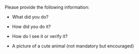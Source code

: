 <!--
Please make sure you've read and understood our contributing guidelines;
https://github.com/docker/docker/blob/master/CONTRIBUTING.md

** Make sure all your commits include a signature generated with `git commit -s` **

For additional information on our contributing process, read our contributing
guide https://docs.docker.com/opensource/code/

If this is a bug fix, make sure your description includes "fixes #xxxx", or
"closes #xxxx"
-->

Please provide the following information:

- What did you do?

- How did you do it?

- How do I see it or verify it?

- A picture of a cute animal (not mandatory but encouraged)

